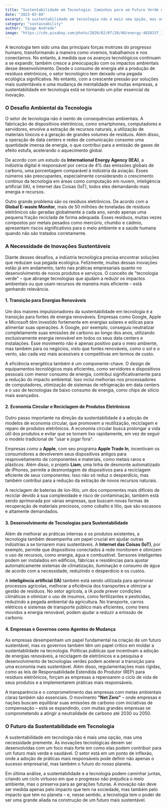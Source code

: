 ```yaml
---
title: "Sustentabilidade em Tecnologia: Caminhos para um Futuro Verde e Digital"
date: "2023-03-04"
excerpt: "A sustentabilidade em tecnologia não é mais uma opção, mas uma necessidade premente para garantir que o progresso não prejudique o meio ambiente, mas o preserve para as gerações futuras."
category: "sustainability"
author: "Diego Andrade"
image: "https://cdn.pixabay.com/photo/2020/02/07/20/40/energy-4828337_1280.jpg"
---
```


A tecnologia tem sido uma das principais forças motrizes do progresso humano, transformando a maneira como vivemos, trabalhamos e nos conectamos. No entanto, à medida que os avanços tecnológicos continuam a se expandir, também cresce a preocupação com os impactos ambientais desse desenvolvimento. Desde o consumo de energia até a produção de resíduos eletrônicos, o setor tecnológico tem deixado uma pegada ecológica significativa. No entanto, com a crescente pressão por soluções mais sustentáveis e uma mudança de mentalidade em muitas empresas, a sustentabilidade em tecnologia está se tornando um pilar essencial da inovação.

### O Desafio Ambiental da Tecnologia

O setor de tecnologia não é isento de consequências ambientais. A fabricação de dispositivos eletrônicos, como smartphones, computadores e servidores, envolve a extração de recursos naturais, a utilização de materiais tóxicos e a geração de grandes volumes de resíduos. Além disso, a operação de data centers e redes de comunicação consome uma quantidade imensa de energia, o que contribui para a emissão de gases de efeito estufa, acelerando o aquecimento global.

De acordo com um estudo da **International Energy Agency (IEA)**, a indústria digital é responsável por cerca de 4% das emissões globais de carbono, uma porcentagem comparável à indústria da aviação. Esses números são preocupantes, especialmente considerando o crescimento contínuo da tecnologia em áreas como computação em nuvem, inteligência artificial (IA), e Internet das Coisas (IoT), todos eles demandando mais energia e recursos.

Outro grande problema são os resíduos eletrônicos. De acordo com a **Global E-waste Monitor**, mais de 50 milhões de toneladas de resíduos eletrônicos são geradas globalmente a cada ano, sendo apenas uma pequena fração reciclada de forma adequada. Esses resíduos, muitas vezes compostos por metais pesados como mercúrio, chumbo e cádmio, apresentam riscos significativos para o meio ambiente e a saúde humana quando não são tratados corretamente.

### A Necessidade de Inovações Sustentáveis

Diante desses desafios, a indústria tecnológica precisa encontrar soluções que reduzam sua pegada ecológica. Felizmente, muitas dessas inovações estão já em andamento, tanto nas práticas empresariais quanto no desenvolvimento de novos produtos e serviços. O conceito de "tecnologia verde" – que abrange tecnologias que ajudam a reduzir os impactos ambientais ou que usam recursos de maneira mais eficiente – está ganhando relevância.

#### 1. **Transição para Energias Renováveis**

Um dos maiores impulsionadores da sustentabilidade em tecnologia é a transição para fontes de energia renováveis. Empresas como Google, Apple e Microsoft têm investido fortemente em energias solares e eólicas para alimentar suas operações. A Google, por exemplo, conseguiu neutralizar completamente suas emissões de carbono ao longo dos anos, utilizando exclusivamente energia renovável em todos os seus data centers e instalações. Esse movimento não é apenas positivo para o meio ambiente, mas também para os negócios, visto que fontes renováveis, como o sol e o vento, são cada vez mais acessíveis e competitivas em termos de custo.

A eficiência energética também é um componente-chave. O design de equipamentos tecnológicos mais eficientes, como servidores e dispositivos pessoais com menor consumo de energia, contribui significativamente para a redução do impacto ambiental. Isso inclui melhorias nos processadores de computadores, otimização de sistemas de refrigeração em data centers e o uso de tecnologias de baixo consumo de energia, como chips de silício mais avançados.

#### 2. **Economia Circular e Reciclagem de Produtos Eletrônicos**

Outro passo importante na direção da sustentabilidade é a adoção de modelos de economia circular, que promovem a reutilização, reciclagem e reparo de produtos eletrônicos. A economia circular busca prolongar a vida útil dos produtos e evitar que se tornem lixo rapidamente, em vez de seguir o modelo tradicional de "usar e jogar fora".

Empresas como a **Apple**, com seu programa **Apple Trade In**, incentivam os consumidores a devolverem seus dispositivos antigos para reaproveitamento de componentes e materiais, como metais raros e plásticos. Além disso, o projeto **Liam**, uma linha de desmonte automatizado de iPhones, permite a desmontagem de dispositivos para a reciclagem eficiente de seus componentes. Isso não só reduz o desperdício, mas também contribui para a redução da extração de novos recursos naturais.

A reciclagem de baterias de íon-lítio, um dos componentes mais difíceis de reciclar devido à sua complexidade e risco de contaminação, também está sendo aprimorada por várias empresas, que buscam novas formas de recuperação de materiais preciosos, como cobalto e lítio, que são escassos e altamente demandados.

#### 3. **Desenvolvimento de Tecnologias para Sustentabilidade**

Além de melhorar as práticas internas e os produtos existentes, a tecnologia também desempenha um papel crucial em ajudar outras indústrias a se tornarem mais sustentáveis. A **Internet das Coisas (IoT)**, por exemplo, permite que dispositivos conectados à rede monitorem e otimizem o uso de recursos, como energia, água e combustível. Sensores inteligentes podem ser instalados em edifícios, fábricas e residências para ajustar automaticamente sistemas de climatização, iluminação e consumo de água de acordo com a necessidade, reduzindo o desperdício e os custos.

A **inteligência artificial (IA)** também está sendo utilizada para aprimorar processos agrícolas, melhorar a eficiência dos transportes e otimizar a gestão de resíduos. No setor agrícola, a IA pode prever condições climáticas e otimizar o uso de insumos, como fertilizantes e pesticidas, reduzindo a pegada ambiental da agricultura. No transporte, carros elétricos e sistemas de transporte público mais eficientes, como trens movidos a energia renovável, podem ajudar a reduzir a emissão de carbono.

#### 4. **Empresas e Governos como Agentes de Mudança**

As empresas desempenham um papel fundamental na criação de um futuro sustentável, mas os governos também têm um papel crítico em moldar a sustentabilidade na tecnologia. Políticas públicas que incentivam a adoção de energias renováveis, a reciclagem de eletrônicos e a pesquisa e desenvolvimento de tecnologias verdes podem acelerar a transição para uma economia mais sustentável. Além disso, regulamentações mais rígidas, como as leis de Responsabilidade Estendida do Produtor (REP) para resíduos eletrônicos, forçam as empresas a repensarem o ciclo de vida de seus produtos e a implementarem práticas mais responsáveis.

A transparência e o comprometimento das empresas com metas ambientais claras também são essenciais. O movimento **"Net Zero"** – onde empresas e nações buscam equilibrar suas emissões de carbono com iniciativas de compensação – está se expandindo, com muitas grandes empresas se comprometendo a atingir a neutralidade de carbono até 2030 ou 2050.

### O Futuro da Sustentabilidade em Tecnologia

A sustentabilidade em tecnologia não é mais uma opção, mas uma necessidade premente. As inovações tecnológicas devem ser desenvolvidas com um foco mais forte em como elas podem contribuir para um futuro mais verde e saudável. O setor está em um ponto de inflexão, onde a adoção de práticas mais responsáveis pode definir não apenas o sucesso empresarial, mas também o futuro do nosso planeta.

Em última análise, a sustentabilidade e a tecnologia podem caminhar juntas, criando um ciclo virtuoso em que o progresso não prejudica o meio ambiente, mas o preserva para as gerações futuras. A inovação não deve ser medida apenas pelo impacto que tem na sociedade, mas também pelo impacto que tem no planeta – e, nesse sentido, a tecnologia tem o poder de ser uma grande aliada na construção de um futuro mais sustentável.